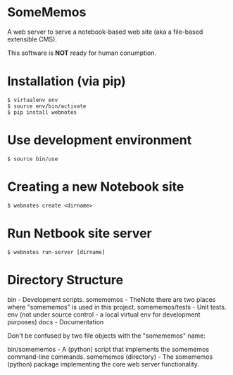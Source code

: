 # SomeMemos

A web server to serve a notebook-based web site (aka a file-based extensible CMS).

This software is **NOT** ready for human conumption.

# Installation (via pip)

    $ virtualenv env
    $ source env/bin/activate
    $ pip install webnotes

# Use development environment

    $ source bin/use

# Creating a new Notebook site

    $ webnotes create <dirname>

# Run Netbook site server

    $ webnotes run-server [dirname]

# Directory Structure

   bin - Development scripts.
   somememos - TheNote there are two places where "somememos" is used in this project.
   somememos/tests - Unit tests.
   env (not under source control - a local virtual env for development purposes)
   docs - Documentation

Don't be confused by two file objects with the "somememos" name:

   bin/somememos - A (python) script that implements the somememos command-line commands.
   somememos (directory) - The somememos (python) package implementing the core web server functionality.
